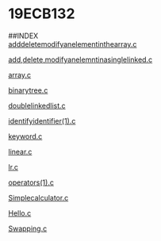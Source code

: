 # 19ECB132

##INDEX  
[adddeletemodifyanelementinthearray.c](adddeletemodifyanelementinthearray.c)

[add,delete,modifyanelemntinasinglelinked.c](add,delete,modifyanelemntinasinglelinked.c) 

[array.c](array.c)   

[binarytree.c](binarytree.c)  

[doublelinkedlist.c](doublelinkedlist.c) 

[identifyidentifier(1).c](identifyidentifier(1).c)   

[keyword.c](keyword.c)   

[linear.c](linear.c)     

[lr.c](lr.c)       

[operators(1).c](operators(1).c)    

[Simplecalculator.c](Simplecalculator.c)    

[Hello.c](Hello.c)    

[Swapping.c](Swapping.c)   


